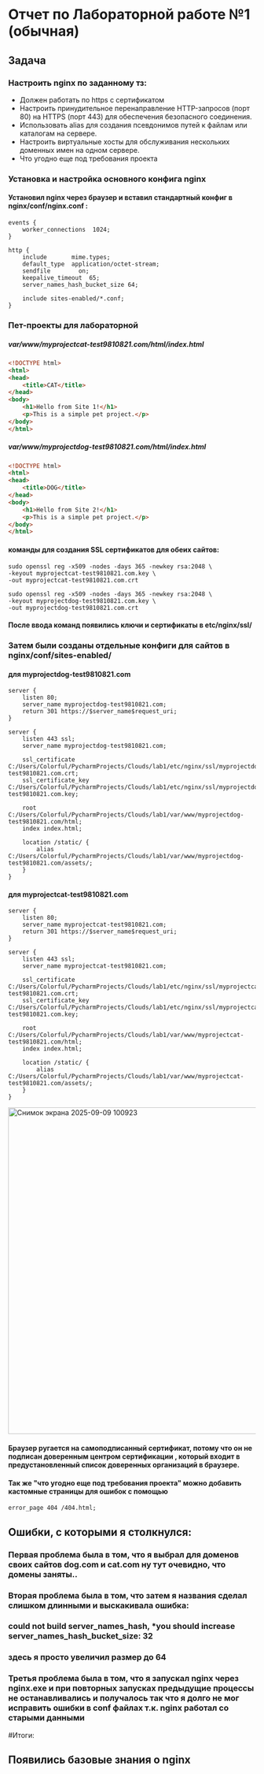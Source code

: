 # Отчет по Лабораторной работе №1 (обычная)

## Задача

### Настроить nginx по заданному тз:
- Должен работать по https c сертификатом
- Настроить принудительное перенаправление HTTP-запросов (порт 80) на HTTPS (порт 443) для обеспечения безопасного соединения.
- Использовать alias для создания псевдонимов путей к файлам или каталогам на сервере.
- Настроить виртуальные хосты для обслуживания нескольких доменных имен на одном сервере.
- Что угодно еще под требования проекта


### Установка и настройка основного конфига nginx

#### Установил nginx через браузер и вставил стандартный конфиг в nginx/conf/nginx.conf :
```nginx configuration
events {
    worker_connections  1024;
}

http {
    include       mime.types;
    default_type  application/octet-stream;
    sendfile        on;
    keepalive_timeout  65;
    server_names_hash_bucket_size 64;

    include sites-enabled/*.conf;
}
```
### Пет-проекты для лабораторной
##### var/www/myprojectcat-test9810821.com/html/index.html
```html
<!DOCTYPE html>
<html>
<head>
    <title>CAT</title>
</head>
<body>
    <h1>Hello from Site 1!</h1>
    <p>This is a simple pet project.</p>
</body>
</html>
```

##### var/www/myprojectdog-test9810821.com/html/index.html

```html
<!DOCTYPE html>
<html>
<head>
    <title>DOG</title>
</head>
<body>
    <h1>Hello from Site 2!</h1>
    <p>This is a simple pet project.</p>
</body>
</html>
```
#### команды для создания SSL сертификатов для обеих сайтов:

```commandline
sudo openssl reg -x509 -nodes -days 365 -newkey rsa:2048 \
-keyout myprojectcat-test9810821.com.key \
-out myprojectcat-test9810821.com.crt
```

```commandline
sudo openssl reg -x509 -nodes -days 365 -newkey rsa:2048 \
-keyout myprojectdog-test9810821.com.key \
-out myprojectdog-test9810821.com.crt
```

#### После ввода команд появились ключи и сертификаты в etc/nginx/ssl/

### Затем были созданы отдельные конфиги для сайтов в nginx/conf/sites-enabled/

#### для myprojectdog-test9810821.com

```nginx configuration
server {
    listen 80;
    server_name myprojectdog-test9810821.com;
    return 301 https://$server_name$request_uri;
}

server {
    listen 443 ssl;
    server_name myprojectdog-test9810821.com;

    ssl_certificate C:/Users/Colorful/PycharmProjects/Clouds/lab1/etc/nginx/ssl/myprojectdog-test9810821.com.crt;
    ssl_certificate_key C:/Users/Colorful/PycharmProjects/Clouds/lab1/etc/nginx/ssl/myprojectdog-test9810821.com.key;

    root C:/Users/Colorful/PycharmProjects/Clouds/lab1/var/www/myprojectdog-test9810821.com/html;
    index index.html;

    location /static/ {
        alias C:/Users/Colorful/PycharmProjects/Clouds/lab1/var/www/myprojectdog-test9810821.com/assets/;
    }
}
```

#### для myprojectcat-test9810821.com

```nginx configuration
server {
    listen 80;
    server_name myprojectcat-test9810821.com;
    return 301 https://$server_name$request_uri;
}

server {
    listen 443 ssl;
    server_name myprojectcat-test9810821.com;

    ssl_certificate C:/Users/Colorful/PycharmProjects/Clouds/lab1/etc/nginx/ssl/myprojectcat-test9810821.com.crt;
    ssl_certificate_key C:/Users/Colorful/PycharmProjects/Clouds/lab1/etc/nginx/ssl/myprojectcat-test9810821.com.key;

    root C:/Users/Colorful/PycharmProjects/Clouds/lab1/var/www/myprojectcat-test9810821.com/html;
    index index.html;

    location /static/ {
        alias C:/Users/Colorful/PycharmProjects/Clouds/lab1/var/www/myprojectcat-test9810821.com/assets/;
    }
}
```

<img width="1750" height="663" alt="Снимок экрана 2025-09-09 100923" src="https://github.com/user-attachments/assets/97db1417-076d-407b-b40e-5b5ce33dfc1c" />


#### Браузер ругается на самоподписанный сертификат, потому что он не подписан доверенным центром сертификации , который входит в предустановленный список доверенных организаций в браузере.

#### Так же "что угодно еще под требования проекта" можно добавить кастомные страницы для ошибок с помощью

```nginx configuration
error_page 404 /404.html;
```

## Ошибки, с которыми я столкнулся:
### Первая проблема была в том, что я выбрал для доменов своих сайтов dog.com и cat.com ну тут очевидно, что домены заняты..

### Вторая проблема была в том, что затем я названия сделал слишком длинными и выскакивала ошибка:

### could not build server_names_hash, *you should increase server_names_hash_bucket_size: 32

### здесь я просто увеличил размер до 64

### Третья проблема была в том, что я запускал nginx через nginx.exe и при повторных запусках предыдущие процессы не останавливались и получалось так что я долго не мог исправить ошибки в conf файлах т.к. nginx работал со старыми данными

#Итоги:
## Появились базовые знания о nginx
